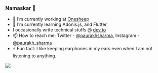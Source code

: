 ### Namaskar 🙏

- 🔭 I’m currently working at [Onesheep](https://onesheep.org/)
- 🌱 I’m currently learning Adonis.js, and Flutter
- I occasionally write technical stuffs @ [dev.to](https://dev.to/paurakhsharma)
- 📫 How to reach me: Twitter - [@paurakhsharma](https://www.twitter.com/paurakhsharma), Instagram - [@paurakh_sharma](https://www.instagram.com/paurakh_sharma/)
- ⚡ Fun fact: I like keeping earphones in my ears even when I am not listening to anything.

<img src="https://github-readme-stats.vercel.app/api?username=paurakhsharma&&show_icons=true&title_color=ffffff&icon_color=ffffff&text_color=daf7dc&bg_color=e83640" />
